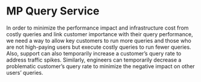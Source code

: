 # MP Query Service
In order to minimize the performance impact and infrastructure cost from costly queries and link customer importance with their query performance, we need a way to allow key customers to run more queries and those who are not high-paying users but execute costly queries to run fewer queries. Also, support can also temporarily increase a customer’s query rate to address traffic spikes. Similarly, engineers can temporarily decrease a problematic customer’s query rate to minimize the negative impact on other users’ queries.
